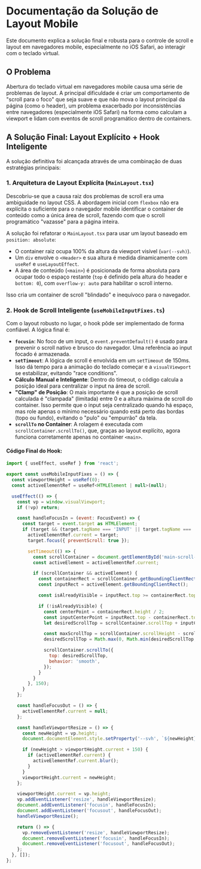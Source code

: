 # Documentação da Solução de Layout Mobile

Este documento explica a solução final e robusta para o controle de scroll e layout em navegadores mobile, especialmente no iOS Safari, ao interagir com o teclado virtual.

## O Problema

Abertura do teclado virtual em navegadores mobile causa uma série de problemas de layout. A principal dificuldade é criar um comportamento de "scroll para o foco" que seja suave e que não mova o layout principal da página (como o header), um problema exacerbado por inconsistências entre navegadores (especialmente iOS Safari) na forma como calculam a viewport e lidam com eventos de scroll programático dentro de containers.

## A Solução Final: Layout Explícito + Hook Inteligente

A solução definitiva foi alcançada através de uma combinação de duas estratégias principais:

### 1. Arquitetura de Layout Explícita (`MainLayout.tsx`)

Descobriu-se que a causa raiz dos problemas de scroll era uma ambiguidade no layout CSS. A abordagem inicial com `flexbox` não era explícita o suficiente para o navegador mobile identificar o container de conteúdo como a única área de scroll, fazendo com que o scroll programático "vazasse" para a página inteira.

A solução foi refatorar o `MainLayout.tsx` para usar um layout baseado em `position: absolute`:

- O container raiz ocupa 100% da altura da viewport visível (`var(--svh)`).
- Um `div` envolve o `<Header>` e sua altura é medida dinamicamente com `useRef` e `useLayoutEffect`.
- A área de conteúdo (`<main>`) é posicionada de forma absoluta para ocupar todo o espaço restante (`top` é definido pela altura do header e `bottom: 0`), com `overflow-y: auto` para habilitar o scroll interno.

Isso cria um container de scroll "blindado" e inequívoco para o navegador.

### 2. Hook de Scroll Inteligente (`useMobileInputFixes.ts`)

Com o layout robusto no lugar, o hook pôde ser implementado de forma confiável. A lógica final é:

- **`focusin`**: No foco de um input, o `event.preventDefault()` é usado para prevenir o scroll nativo e brusco do navegador. Uma referência ao input focado é armazenada.
- **`setTimeout`**: A lógica de scroll é envolvida em um `setTimeout` de 150ms. Isso dá tempo para a animação do teclado começar e a `visualViewport` se estabilizar, evitando "race conditions".
- **Cálculo Manual e Inteligente**: Dentro do timeout, o código calcula a posição ideal para centralizar o input na área de scroll.
- **"Clamp" de Posição**: O mais importante é que a posição de scroll calculada é "clampada" (limitada) entre 0 e a altura máxima de scroll do container. Isso permite que o input seja centralizado quando há espaço, mas role apenas o mínimo necessário quando está perto das bordas (topo ou fundo), evitando o "pulo" ou "empurrão" da tela.
- **`scrollTo` no Container**: A rolagem é executada com `scrollContainer.scrollTo()`, que, graças ao layout explícito, agora funciona corretamente apenas no container `<main>`.

#### Código Final do Hook:

```javascript
import { useEffect, useRef } from 'react';

export const useMobileInputFixes = () => {
  const viewportHeight = useRef(0);
  const activeElementRef = useRef<HTMLElement | null>(null);

  useEffect(() => {
    const vp = window.visualViewport;
    if (!vp) return;

    const handleFocusIn = (event: FocusEvent) => {
      const target = event.target as HTMLElement;
      if (target && (target.tagName === 'INPUT' || target.tagName === 'TEXTAREA')) {
        activeElementRef.current = target;
        target.focus({ preventScroll: true });

        setTimeout(() => {
          const scrollContainer = document.getElementById('main-scroll-container');
          const activeElement = activeElementRef.current;

          if (scrollContainer && activeElement) {
            const containerRect = scrollContainer.getBoundingClientRect();
            const inputRect = activeElement.getBoundingClientRect();

            const isAlreadyVisible = inputRect.top >= containerRect.top && inputRect.bottom <= containerRect.bottom;

            if (!isAlreadyVisible) {
              const centerPoint = containerRect.height / 2;
              const inputCenterPoint = inputRect.top - containerRect.top + inputRect.height / 2;
              let desiredScrollTop = scrollContainer.scrollTop + inputCenterPoint - centerPoint;

              const maxScrollTop = scrollContainer.scrollHeight - scrollContainer.clientHeight;
              desiredScrollTop = Math.max(0, Math.min(desiredScrollTop, maxScrollTop));

              scrollContainer.scrollTo({
                top: desiredScrollTop,
                behavior: 'smooth',
              });
            }
          }
        }, 150);
      }
    };

    const handleFocusOut = () => {
      activeElementRef.current = null;
    };

    const handleViewportResize = () => {
      const newHeight = vp.height;
      document.documentElement.style.setProperty('--svh', `${newHeight}px`);

      if (newHeight > viewportHeight.current + 150) {
        if (activeElementRef.current) {
          activeElementRef.current.blur();
        }
      }
      viewportHeight.current = newHeight;
    };

    viewportHeight.current = vp.height;
    vp.addEventListener('resize', handleViewportResize);
    document.addEventListener('focusin', handleFocusIn);
    document.addEventListener('focusout', handleFocusOut);
    handleViewportResize();

    return () => {
      vp.removeEventListener('resize', handleViewportResize);
      document.removeEventListener('focusin', handleFocusIn);
      document.removeEventListener('focusout', handleFocusOut);
    };
  }, []);
};
```